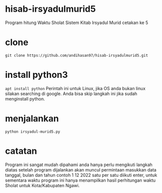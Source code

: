 # hisab-irsyadulmurid5
Program hitung Waktu Sholat Sistem Kitab Irsyadul Murid cetakan ke 5

# clone 
`git clone https://github.com/andihasan97/hisab-irsyadulmurid5.git`

# install python3 
`apt install python`
Perintah ini untuk Linux, jika OS anda bukan linux silakan searching di google.
Anda bisa skip langkah ini jika sudah menginstall python.

# menjalankan 
`python irsyadul-murid5.py`

# catatan 
Program ini sangat mudah dipahami anda hanya perlu mengikuti langkah diatas setelah program dijalankan akan muncul permintaan masukkan data tanggal, bulan dan tahun contoh 1 12 2022 satu per satu diikuti enter, untuk sementara waktu program ini hanya menampilkan hasil perhitungan waktu Sholat untuk Kota/Kabupaten Ngawi.
